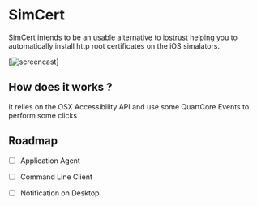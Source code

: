 # SimCert

SimCert intends to be an usable alternative to [iostrust](https://github.com/yageek/iostrust) 
helping you to automatically install http root certificates on the iOS simalators.

[![screencast](sim_cert.gif)]

## How does it works ?

It relies on the OSX Accessibility API and use some QuartCore Events to 
perform some clicks

## Roadmap

* [ ] Application Agent
* [ ] Command Line Client
* [ ] Notification on Desktop


